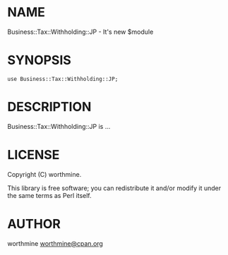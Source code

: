 # NAME

Business::Tax::Withholding::JP - It's new $module

# SYNOPSIS

    use Business::Tax::Withholding::JP;

# DESCRIPTION

Business::Tax::Withholding::JP is ...

# LICENSE

Copyright (C) worthmine.

This library is free software; you can redistribute it and/or modify
it under the same terms as Perl itself.

# AUTHOR

worthmine <worthmine@cpan.org>
